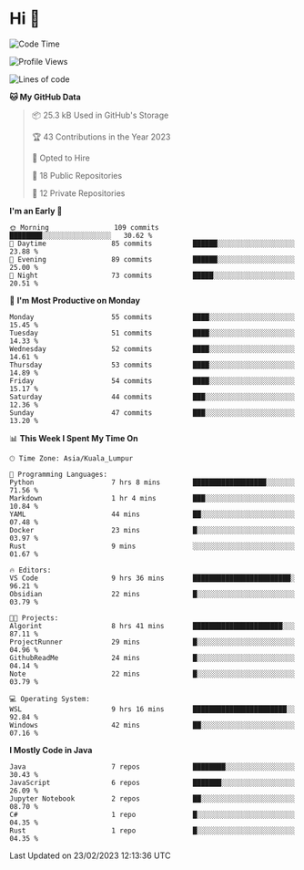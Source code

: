 <h1>Hi 👋</h1>

<!--START_SECTION:waka-->
![Code Time](http://img.shields.io/badge/Code%20Time-16%20hrs%2015%20mins-blue)

![Profile Views](http://img.shields.io/badge/Profile%20Views-125-blue)

![Lines of code](https://img.shields.io/badge/From%20Hello%20World%20I%27ve%20Written-578.3%20thousand%20lines%20of%20code-blue)

**🐱 My GitHub Data** 

> 📦 25.3 kB Used in GitHub's Storage 
 > 
> 🏆 43 Contributions in the Year 2023
 > 
> 💼 Opted to Hire
 > 
> 📜 18 Public Repositories 
 > 
> 🔑 12 Private Repositories 
 > 
**I'm an Early 🐤** 

```text
🌞 Morning                109 commits         ████████░░░░░░░░░░░░░░░░░   30.62 % 
🌆 Daytime                85 commits          ██████░░░░░░░░░░░░░░░░░░░   23.88 % 
🌃 Evening                89 commits          ██████░░░░░░░░░░░░░░░░░░░   25.00 % 
🌙 Night                  73 commits          █████░░░░░░░░░░░░░░░░░░░░   20.51 % 
```
📅 **I'm Most Productive on Monday** 

```text
Monday                   55 commits          ████░░░░░░░░░░░░░░░░░░░░░   15.45 % 
Tuesday                  51 commits          ████░░░░░░░░░░░░░░░░░░░░░   14.33 % 
Wednesday                52 commits          ████░░░░░░░░░░░░░░░░░░░░░   14.61 % 
Thursday                 53 commits          ████░░░░░░░░░░░░░░░░░░░░░   14.89 % 
Friday                   54 commits          ████░░░░░░░░░░░░░░░░░░░░░   15.17 % 
Saturday                 44 commits          ███░░░░░░░░░░░░░░░░░░░░░░   12.36 % 
Sunday                   47 commits          ███░░░░░░░░░░░░░░░░░░░░░░   13.20 % 
```


📊 **This Week I Spent My Time On** 

```text
🕑︎ Time Zone: Asia/Kuala_Lumpur

💬 Programming Languages: 
Python                   7 hrs 8 mins        ██████████████████░░░░░░░   71.56 % 
Markdown                 1 hr 4 mins         ███░░░░░░░░░░░░░░░░░░░░░░   10.84 % 
YAML                     44 mins             ██░░░░░░░░░░░░░░░░░░░░░░░   07.48 % 
Docker                   23 mins             █░░░░░░░░░░░░░░░░░░░░░░░░   03.97 % 
Rust                     9 mins              ░░░░░░░░░░░░░░░░░░░░░░░░░   01.67 % 

🔥 Editors: 
VS Code                  9 hrs 36 mins       ████████████████████████░   96.21 % 
Obsidian                 22 mins             █░░░░░░░░░░░░░░░░░░░░░░░░   03.79 % 

🐱‍💻 Projects: 
Algorint                 8 hrs 41 mins       ██████████████████████░░░   87.11 % 
ProjectRunner            29 mins             █░░░░░░░░░░░░░░░░░░░░░░░░   04.96 % 
GithubReadMe             24 mins             █░░░░░░░░░░░░░░░░░░░░░░░░   04.14 % 
Note                     22 mins             █░░░░░░░░░░░░░░░░░░░░░░░░   03.79 % 

💻 Operating System: 
WSL                      9 hrs 16 mins       ███████████████████████░░   92.84 % 
Windows                  42 mins             ██░░░░░░░░░░░░░░░░░░░░░░░   07.16 % 
```

**I Mostly Code in Java** 

```text
Java                     7 repos             ████████░░░░░░░░░░░░░░░░░   30.43 % 
JavaScript               6 repos             ███████░░░░░░░░░░░░░░░░░░   26.09 % 
Jupyter Notebook         2 repos             ██░░░░░░░░░░░░░░░░░░░░░░░   08.70 % 
C#                       1 repo              █░░░░░░░░░░░░░░░░░░░░░░░░   04.35 % 
Rust                     1 repo              █░░░░░░░░░░░░░░░░░░░░░░░░   04.35 % 
```




 Last Updated on 23/02/2023 12:13:36 UTC
<!--END_SECTION:waka-->
